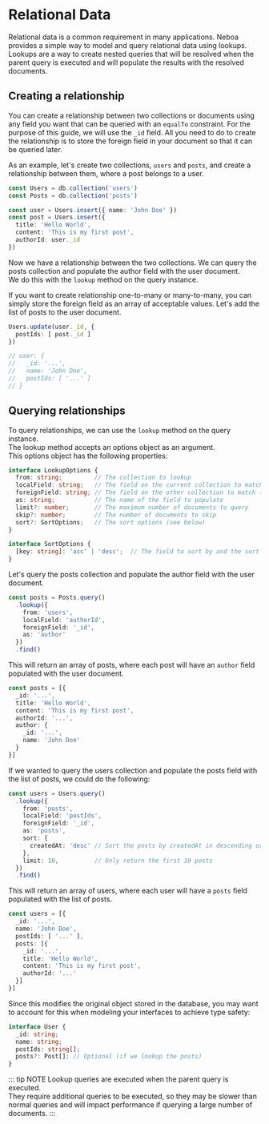 
# Relational Data

Relational data is a common requirement in many applications. Neboa provides a simple way to model and query relational data using lookups.
Lookups are a way to create nested queries that will be resolved when the parent query is executed and will populate the results with the resolved documents.

## Creating a relationship

You can create a relationship between two collections or documents using any field you want that can be queried with an `equalTo` constraint.
For the purpose of this guide, we will use the `_id` field.
All you need to do to create the relationship is to store the foreign field in your document so that it can be queried later.

As an example, let's create two collections, `users` and `posts`, and create a relationship between them, where a post belongs to a user.

```ts
const Users = db.collection('users')
const Posts = db.collection('posts')

const user = Users.insert({ name: 'John Doe' })
const post = Users.insert({
  title: 'Hello World',
  content: 'This is my first post',
  authorId: user._id
})
```
Now we have a relationship between the two collections. We can query the posts collection and populate the author field with the user document.\
We do this with the `lookup` method on the query instance.

If you want to create relationship one-to-many or many-to-many, you can simply store the foreign field as an array of acceptable values.
Let's add the list of posts to the user document.

```ts
Users.update(user._id, {
  postIds: [ post._id ]
})

// user: {
//   _id: '...',
//   name: 'John Doe',
//   postIds: [ '...' ]
// }
```

## Querying relationships

To query relationships, we can use the `lookup` method on the query instance.\
The lookup method accepts an options object as an argument.\
This options object has the following properties:

```ts
interface LookupOptions {
  from: string;         // The collection to lookup
  localField: string;   // The field on the current collection to match (array or value)
  foreignField: string; // The field on the other collection to match (array or value)
  as: string;           // The name of the field to populate
  limit?: number;       // The maximum number of documents to query
  skip?: number;        // The number of documents to skip
  sort?: SortOptions;   // The sort options (see below)
}

interface SortOptions {
  [key: string]: 'asc' | 'desc';  // The field to sort by and the sort order
}
```

Let's query the posts collection and populate the author field with the user document.

```ts
const posts = Posts.query()
  .lookup({
    from: 'users',
    localField: 'authorId',
    foreignField: '_id',
    as: 'author'
  })
  .find()
```
This will return an array of posts, where each post will have an `author` field populated with the user document.

```ts
const posts = [{
  _id: '...',
  title: 'Hello World',
  content: 'This is my first post',
  authorId: '...',
  author: {
    _id: '...',
    name: 'John Doe'
  }
}]
```

If we wanted to query the users collection and populate the posts field with the list of posts, we could do the following:

```ts
const users = Users.query()
  .lookup({
    from: 'posts',
    localField: 'postIds',
    foreignField: '_id',
    as: 'posts',
    sort: { 
      createdAt: 'desc' // Sort the posts by createdAt in descending order
    },  
    limit: 10,          // Only return the first 10 posts
  })
  .find()
```

This will return an array of users, where each user will have a `posts` field populated with the list of posts.

```ts
const users = [{
  _id: '...',
  name: 'John Doe',
  postIds: [ '...' ],
  posts: [{
    _id: '...',
    title: 'Hello World',
    content: 'This is my first post',
    authorId: '...'
  }]
}]
```

Since this modifies the original object stored in the database, you may want to account for this when modeling your interfaces to achieve type safety:

```ts
interface User {
  _id: string;
  name: string;
  postIds: string[];
  posts?: Post[]; // Optional (if we lookup the posts)
}
```

::: tip NOTE
Lookup queries are executed when the parent query is executed.\
They require additional queries to be executed, so they may be slower than normal queries and will impact performance if querying a large number of documents.
:::